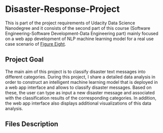 # Disaster-Response-Project
This is part of the project requirements of Udacity Data Science Nanodegree and it consists of the second part of this course (Software Engineering-Software Development-Data Engineering part) mainly focused on a web app development of NLP machine learning model for a real use case scenario of [Figure Eight](https://appen.com/).

## Project Goal
The main aim of this project is to classify disaster text messages into different categories. During this project, I share a detailed data analysis in order to construct an intelligent machine learning model that is deployed in a web app interface and allows to classify disaster messages. Based on these, the user can type as input a new disaster message and associated with the classification results of the corresponding categories. In addition, the web app interface also displays additional visualizations of this data analysis.

## Files Description
